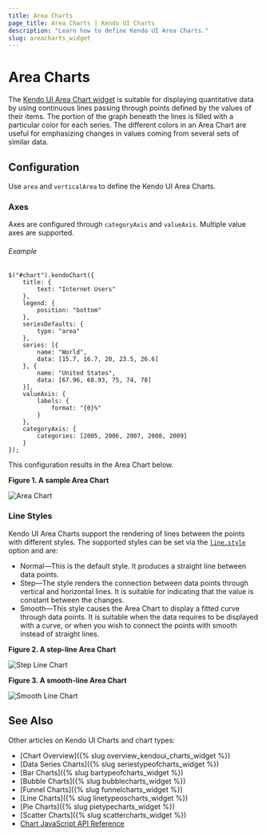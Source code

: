```yaml
---
title: Area Charts
page_title: Area Charts | Kendo UI Charts
description: "Learn how to define Kendo UI Area Charts."
slug: areacharts_widget
---
```


# Area Charts

The [Kendo UI Area Chart widget](http://demos.telerik.com/kendo-ui/area-charts/index) is suitable for displaying quantitative data by using continuous lines passing through points defined by the values of their items. The portion of the graph beneath the lines is filled with a particular color for each series. The different colors in an Area Chart are useful for emphasizing changes in values coming from several sets of similar data.

## Configuration

Use `area` and `verticalArea` to define the Kendo UI Area Charts.

### Axes

Axes are configured through `categoryAxis` and `valueAxis`. Multiple value axes are supported.

###### Example

    $("#chart").kendoChart({
        title: {
            text: "Internet Users"
        },
        legend: {
            position: "bottom"
        },
        seriesDefaults: {
            type: "area"
        },
        series: [{
            name: "World",
            data: [15.7, 16.7, 20, 23.5, 26.6]
        }, {
            name: "United States",
            data: [67.96, 68.93, 75, 74, 78]
        }],
        valueAxis: {
            labels: {
                format: "{0}%"
            }
        },
        categoryAxis: {
            categories: [2005, 2006, 2007, 2008, 2009]
        }
    });


This configuration results in the Area Chart below.

**Figure 1. A sample Area Chart**

![Area Chart](/controls/charts/chart-types/chart-area.png)

### Line Styles

Kendo UI Area Charts support the rendering of lines between the points with different styles. The supported styles can be set via the [`line.style`](/api/dataviz/chart#configuration-series.line.style) option and are:

* Normal&mdash;This is the default style. It produces a straight line between data points.
* Step&mdash;The style renders the connection between data points through vertical and horizontal lines. It is suitable for indicating that the value is constant between the changes.
* Smooth&mdash;This style causes the Area Chart to display a fitted curve through data points. It is suitable when the data requires to be displayed with a curve, or when you wish to connect the points with smooth instead of straight lines.

**Figure 2. A step-line Area Chart**

![Step Line Chart](/controls/charts/chart-types/chart-step-area.png)

**Figure 3. A smooth-line Area Chart**

![Smooth Line Chart](/controls/charts/chart-types/chart-smooth-area.png)

## See Also

Other articles on Kendo UI Charts and chart types:

* [Chart Overview]({% slug overview_kendoui_charts_widget %})
* [Data Series Charts]({% slug seriestypeofcharts_widget %})
* [Bar Charts]({% slug bartypeofcharts_widget %})
* [Bubble Charts]({% slug bubblecharts_widget %})
* [Funnel Charts]({% slug funnelcharts_widget %})
* [Line Charts]({% slug linetypeoscharts_widget %})
* [Pie Charts]({% slug pietypecharts_widget %})
* [Scatter Charts]({% slug scattercharts_widget %})
* [Chart JavaScript API Reference](/api/javascript/dataviz/ui/chart)
